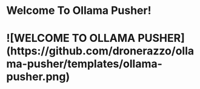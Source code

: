 <h1>Welcome To Ollama Pusher!<h1>
![WELCOME TO OLLAMA PUSHER](https://github.com/dronerazzo/ollama-pusher/templates/ollama-pusher.png)
